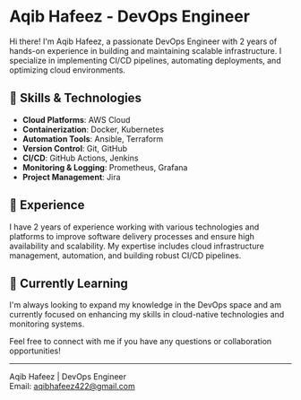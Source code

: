# Aqib Hafeez - DevOps Engineer

Hi there! I'm Aqib Hafeez, a passionate DevOps Engineer with 2 years of hands-on experience in building and maintaining scalable infrastructure. I specialize in implementing CI/CD pipelines, automating deployments, and optimizing cloud environments.

## 🚀 Skills & Technologies

- **Cloud Platforms**: AWS Cloud
- **Containerization**: Docker, Kubernetes
- **Automation Tools**: Ansible, Terraform
- **Version Control**: Git, GitHub
- **CI/CD**: GitHub Actions, Jenkins
- **Monitoring & Logging**: Prometheus, Grafana
- **Project Management**: Jira

## 💼 Experience
I have 2 years of experience working with various technologies and platforms to improve software delivery processes and ensure high availability and scalability. My expertise includes cloud infrastructure management, automation, and building robust CI/CD pipelines.

## 🌱 Currently Learning
I'm always looking to expand my knowledge in the DevOps space and am currently focused on enhancing my skills in cloud-native technologies and monitoring systems.

Feel free to connect with me if you have any questions or collaboration opportunities!


---
Aqib Hafeez | DevOps Engineer  
Email: [aqibhafeez422@gmail.com](mailto:aqibhafeez422@gmail.com)
